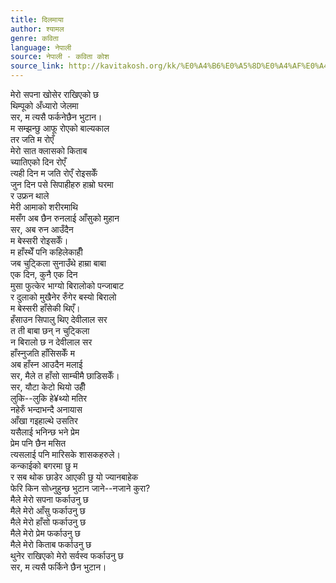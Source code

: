 ```yaml
---
title: दिलमाया
author: श्यामल
genre: कविता
language: नेपाली
source: नेपाली - कविता कोश
source_link: http://kavitakosh.org/kk/%E0%A4%B6%E0%A5%8D%E0%A4%AF%E0%A4%BE%E0%A4%AE%E0%A4%B2
---
```


मेरो सपना खोसेर राखिएको छ  
थिम्पूको अँध्यारो जेलमा  
सर, म त्यसै फर्कनेछैन भुटान।  
म सम्झन्छु आफू रोएको बाल्यकाल  
तर जति म रोएँ  
मेरो सात क्लासको किताब  
च्यातिएको दिन रोएँ  
त्यही दिन म जति रोएँ रोइसकेँ  
जुन दिन पसे सिपाहीहरु हाम्रो घरमा  
र उफ्रन थाले  
मेरी आमाको शरीरमाथि  
मसँग अब छैन रुनलाई आँसुको मुहान  
सर, अब रुन आउँदैन  
म बेस्सरी रोइसकेँ।  
म हाँस्थेँ पनि कहिलेकाहीँ  
जब चुट्किला सुनाउँथे हाम्रा बाबा  
एक दिन, कुनै एक दिन  
मुसा फुत्केर भाग्यो बिरालोको पन्जाबाट  
र दुलाको मुखैनेर रुँगेर बस्यो बिरालो  
म बेस्सरी हाँसेकी थिएँ।  
हँसाउन सिपालु थिए देवीलाल सर  
त ती बाबा छन् न चुट्किला  
न बिरालो छ न देवीलाल सर  
हाँस्नुजति हाँसिसकेँ म  
अब हाँस्न आउदैन मलाई  
सर, मैले त हाँसो साम्चीमै छाडिसकेँ।  
सर, यौटा केटो थियो उहीँ  
लुकि--लुकि हे¥थ्यो मतिर  
नहेरुँ भन्दाभन्दै अनायास  
आँखा गइहाल्थे उसतिर  
यसैलाई भनिन्छ भने प्रेम  
प्रेम पनि छैन मसित  
त्यसलाई पनि मारिसके शासकहरुले।  
कन्काईको बगरमा छु म  
र सब थोक छाडेर आएकी छु यो ज्यानबाहेक  
फेरि किन सोध्नुहुन्छ भुटान जाने--नजाने कुरा?  
मैले मेरो सपना फर्काउनु छ  
मैले मेरो आँसु फर्काउनु छ  
मैले मेरो हाँसो फर्काउनु छ  
मैले मेरो प्रेम फर्काउनु छ  
मैले मेरो किताब फर्काउनु छ  
थुनेर राखिएको मेरो सर्वस्व फर्काउनु छ  
सर, म त्यसै फर्किने छैन भुटान।
